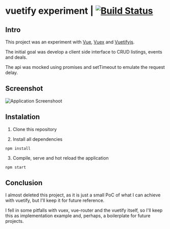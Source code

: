 # vuetify experiment | [![Build Status](https://travis-ci.org/dbiagi/vuetify-experiment.svg?branch=master)](https://travis-ci.org/dbiagi/vuetify-experiment)

## Intro
This project was an experiment with [Vue](http://vuejs.org), [Vuex](https://vuex.vuejs.org/en/) and [Vuetifyjs](http://vuetifyjs.com).

The initial goal was develop a client side interface to CRUD listings, events and deals.

The api was mocked using promises and setTimeout to emulate the request delay.

## Screenshot

![Application Screenshoot](https://github.com/dbiagi/vuetify-experiment/blob/master/screenshot.jpg)


## Instalation
1) Clone this repository

2) Install all dependencies

```
npm install
```

3) Compile, serve and hot reload the application

```
npm start
```

## Conclusion

I almost deleted this project, as it is just a small PoC of what I can achieve with vuetify, but I'll keep it for future reference.

I fell in some pitfalls with vuex, vue-router and the vuetify itself, so I'll keep this as implementation example and, perhaps, a boilerplate for future projects.
